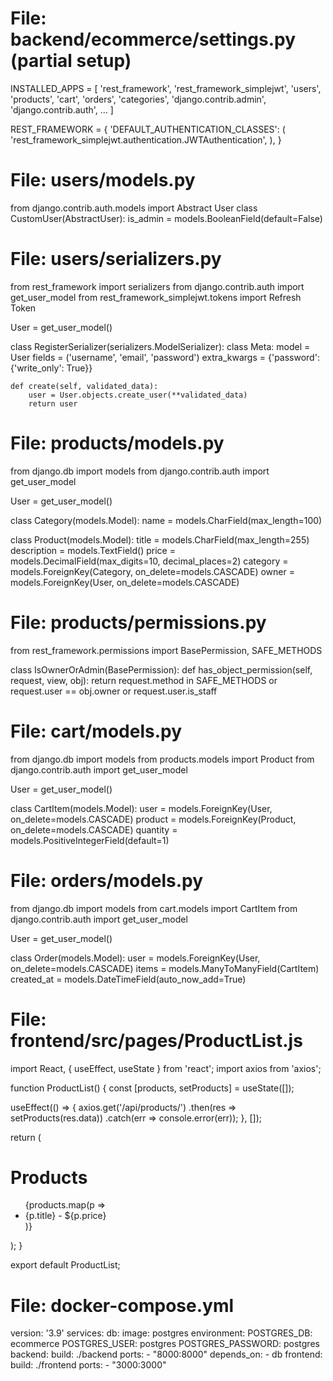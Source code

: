 # File: backend/ecommerce/settings.py (partial setup)
INSTALLED_APPS = [
    'rest_framework',
    'rest_framework_simplejwt',
    'users',
    'products',
    'cart',
    'orders',
    'categories',
    'django.contrib.admin',
    'django.contrib.auth',
    ...
]

REST_FRAMEWORK = {
    'DEFAULT_AUTHENTICATION_CLASSES': (
        'rest_framework_simplejwt.authentication.JWTAuthentication',
    ),
}

# File: users/models.py
from django.contrib.auth.models import Abstract User
class CustomUser(AbstractUser):
    is_admin = models.BooleanField(default=False)

# File: users/serializers.py
from rest_framework import serializers
from django.contrib.auth import get_user_model
from rest_framework_simplejwt.tokens import Refresh  Token

User = get_user_model()

class RegisterSerializer(serializers.ModelSerializer):
    class Meta:
        model = User
        fields = ('username', 'email', 'password')
        extra_kwargs = {'password': {'write_only': True}}

    def create(self, validated_data):
        user = User.objects.create_user(**validated_data)
        return user

# File: products/models.py
from django.db import models
from django.contrib.auth import get_user_model

User = get_user_model()

class Category(models.Model):
    name = models.CharField(max_length=100)

class Product(models.Model):
    title = models.CharField(max_length=255)
    description = models.TextField()
    price = models.DecimalField(max_digits=10, decimal_places=2)
    category = models.ForeignKey(Category, on_delete=models.CASCADE)
    owner = models.ForeignKey(User, on_delete=models.CASCADE)

# File: products/permissions.py
from rest_framework.permissions import BasePermission, SAFE_METHODS

class IsOwnerOrAdmin(BasePermission):
    def has_object_permission(self, request, view, obj):
        return request.method in SAFE_METHODS or request.user == obj.owner or request.user.is_staff

# File: cart/models.py
from django.db import models
from products.models import Product
from django.contrib.auth import get_user_model

User = get_user_model()

class CartItem(models.Model):
    user = models.ForeignKey(User, on_delete=models.CASCADE)
    product = models.ForeignKey(Product, on_delete=models.CASCADE)
    quantity = models.PositiveIntegerField(default=1)

# File: orders/models.py
from django.db import models
from cart.models import CartItem
from django.contrib.auth import get_user_model

User = get_user_model()

class Order(models.Model):
    user = models.ForeignKey(User, on_delete=models.CASCADE)
    items = models.ManyToManyField(CartItem)
    created_at = models.DateTimeField(auto_now_add=True)

# File: frontend/src/pages/ProductList.js
import React, { useEffect, useState } from 'react';
import axios from 'axios';

function ProductList() {
  const [products, setProducts] = useState([]);

  useEffect(() => {
    axios.get('/api/products/')
      .then(res => setProducts(res.data))
      .catch(err => console.error(err));
  }, []);

  return (
    <div>
      <h1>Products</h1>
      <ul>
        {products.map(p => <li key={p.id}>{p.title} - ${p.price}</li>)}
      </ul>
    </div>
  );
}

export default ProductList;

# File: docker-compose.yml
version: '3.9'
services:
  db:
    image: postgres
    environment:
      POSTGRES_DB: ecommerce
      POSTGRES_USER: postgres
      POSTGRES_PASSWORD: postgres
  backend:
    build: ./backend
    ports:
      - "8000:8000"
    depends_on:
      - db
  frontend:
    build: ./frontend
    ports:
      - "3000:3000"
